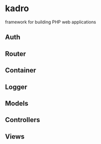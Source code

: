 # kadro
framework for building PHP web applications

## Auth
## Router
## Container
## Logger

## Models
## Controllers
## Views
